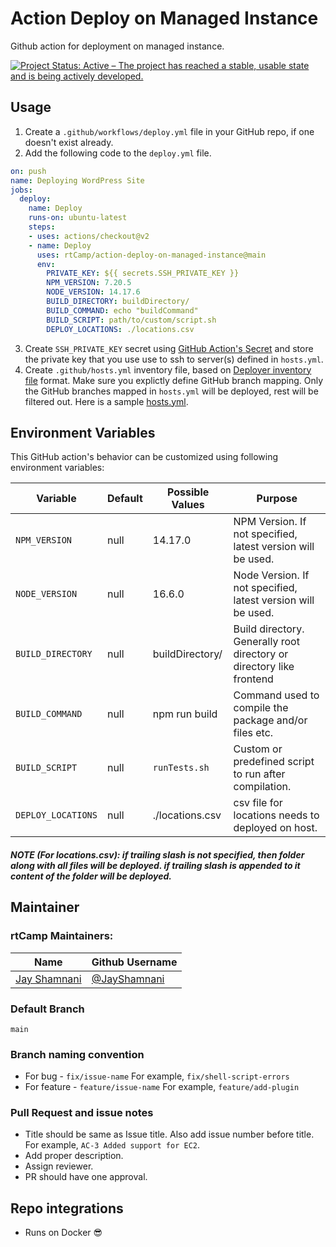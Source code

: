 # Action Deploy on Managed Instance

Github action for deployment on managed instance.

[![Project Status: Active – The project has reached a stable, usable state and is being actively developed.](https://www.repostatus.org/badges/latest/active.svg)](https://www.repostatus.org/#active)

## Usage

1. Create a `.github/workflows/deploy.yml` file in your GitHub repo, if one doesn't exist already.
2. Add the following code to the `deploy.yml` file.

```yml
on: push
name: Deploying WordPress Site
jobs:
  deploy:
    name: Deploy
    runs-on: ubuntu-latest
    steps:
    - uses: actions/checkout@v2
    - name: Deploy
      uses: rtCamp/action-deploy-on-managed-instance@main
      env:
        PRIVATE_KEY: ${{ secrets.SSH_PRIVATE_KEY }}
        NPM_VERSION: 7.20.5
        NODE_VERSION: 14.17.6
        BUILD_DIRECTORY: buildDirectory/
        BUILD_COMMAND: echo "buildCommand"
        BUILD_SCRIPT: path/to/custom/script.sh
        DEPLOY_LOCATIONS: ./locations.csv
```

3. Create `SSH_PRIVATE_KEY` secret using [GitHub Action's Secret](https://developer.github.com/actions/creating-workflows/storing-secrets) and store the private key that you use use to ssh to server(s) defined in `hosts.yml`.
4. Create `.github/hosts.yml` inventory file, based on [Deployer inventory file](https://deployer.org/docs/hosts.html#inventory-file) format. Make sure you explictly define GitHub branch mapping. Only the GitHub branches mapped in `hosts.yml` will be deployed, rest will be filtered out. Here is a sample [hosts.yml](https://github.com/rtCamp/wordpress-skeleton/blob/main/.github/hosts.yml).

## Environment Variables

This GitHub action's behavior can be customized using following environment variables:

Variable          | Default | Possible  Values            | Purpose
------------------|---------|-----------------------------|----------------------------------------------------
`NPM_VERSION`  | null    | 14.17.0       | NPM Version. If not specified, latest version will be used.
`NODE_VERSION`  | null    | 16.6.0       | Node Version. If not specified, latest version will be used.
`BUILD_DIRECTORY`  | null    | buildDirectory/       | Build directory. Generally root directory or directory like frontend
`BUILD_COMMAND`  | null    | npm run build       | Command used to compile the package and/or files etc.
`BUILD_SCRIPT`  | null    | `runTests.sh`       | Custom or predefined script to run after compilation.
`DEPLOY_LOCATIONS`  | null    | ./locations.csv       | csv file for locations needs to deployed on host.

##### NOTE (For locations.csv): if trailing slash is not specified, then folder along with all files will be deployed. if trailing slash is appended to it content of the folder will be deployed.

## Maintainer

### rtCamp Maintainers:

| Name                    | Github Username   |
|-------------------------|-------------------|
| [Jay Shamnani](mailto:jay.shamnani@rtcamp.com) |  [@JayShamnani](https://github.com/JayShamnani) |

### Default Branch

`main`

### Branch naming convention

- For bug - `fix/issue-name` For example, `fix/shell-script-errors`
- For feature - `feature/issue-name` For example, `feature/add-plugin`

### Pull Request and issue notes

- Title should be same as Issue title. Also add issue number before title. For example, `AC-3 Added support for EC2`.
- Add proper description.
- Assign reviewer.
- PR should have one approval.

## Repo integrations

- Runs on Docker 😎